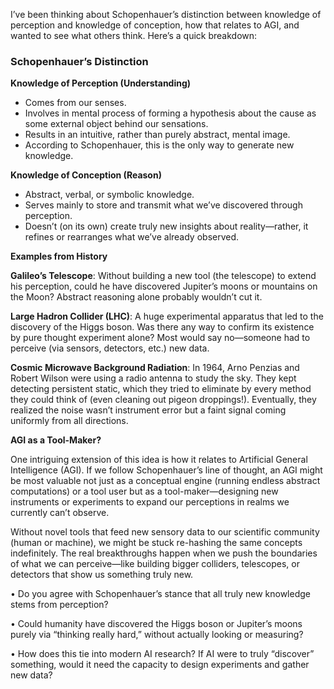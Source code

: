 I’ve been thinking about Schopenhauer’s distinction between knowledge of perception and knowledge of conception, how that relates to AGI, and wanted to see what others think. Here’s a quick breakdown:

### Schopenhauer’s Distinction

**Knowledge of Perception (Understanding)**
- Comes from our senses.
- Involves in mental process of forming a hypothesis about the cause as some external object behind our sensations.
- Results in an intuitive, rather than purely abstract, mental image.
- According to Schopenhauer, this is the only way to generate new knowledge.


**Knowledge of Conception (Reason)**
- Abstract, verbal, or symbolic knowledge.
- Serves mainly to store and transmit what we’ve discovered through perception.
- Doesn’t (on its own) create truly new insights about reality—rather, it refines or rearranges what we’ve already observed.


**Examples from History**

**Galileo’s Telescope**: Without building a new tool (the telescope) to extend his perception, could he have discovered Jupiter’s moons or mountains on the Moon? Abstract reasoning alone probably wouldn’t cut it.

**Large Hadron Collider (LHC)**: A huge experimental apparatus that led to the discovery of the Higgs boson. Was there any way to confirm its existence by pure thought experiment alone? Most would say no—someone had to perceive (via sensors, detectors, etc.) new data.

**Cosmic Microwave Background Radiation**: In 1964, Arno Penzias and Robert Wilson were using a radio antenna to study the sky. They kept detecting persistent static, which they tried to eliminate by every method they could think of (even cleaning out pigeon droppings!). Eventually, they realized the noise wasn’t instrument error but a faint signal coming uniformly from all directions.

**AGI as a Tool-Maker?**

One intriguing extension of this idea is how it relates to Artificial General Intelligence (AGI). If we follow Schopenhauer’s line of thought, an AGI might be most valuable not just as a conceptual engine (running endless abstract computations) or a tool user but as a tool-maker—designing new instruments or experiments to expand our perceptions in realms we currently can’t observe.

Without novel tools that feed new sensory data to our scientific community (human or machine), we might be stuck re-hashing the same concepts indefinitely. The real breakthroughs happen when we push the boundaries of what we can perceive—like building bigger colliders, telescopes, or detectors that show us something truly new.

• Do you agree with Schopenhauer’s stance that all truly new knowledge stems from perception?

• Could humanity have discovered the Higgs boson or Jupiter’s moons purely via “thinking really hard,” without actually looking or measuring?

• How does this tie into modern AI research? If AI were to truly “discover” something, would it need the capacity to design experiments and gather new data?

